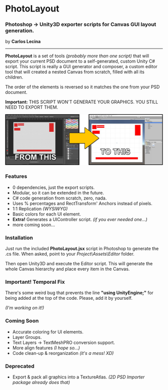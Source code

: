 # PhotoLayout

### Photoshop → Unity3D exporter scripts for Canvas GUI layout generation.

by **Carlos Lecina**

* * *

**PhotoLayout** is a set of tools _(probably more than one script)_ that will export your current PSD document to a self-generated, custom Unity C# script.
This script is really a GUI generator and composer, a custom editor tool that will created a nested Canvas from scratch, filled with all its children.

The order of the elements is reversed so it matches the one from your PSD document.

**Important:** THIS SCRIPT WON'T GENERATE YOUR GRAPHICS. YOU STILL NEED TO EXPORT THEM.


![Example](https://github.com/Evolis3d/PhotoLayout/blob/master/example.jpg)


### Features

-   0 dependencies, just the export scripts.
-   Modular, so it can be extended in the future. 
-   C# code generation from scratch, zero, nada.
-   Uses % percentages and RectTransform' Anchors instead of pixels.
-   1:1 Replication _(WYSIWYG)_
-   Basic colors for each UI element.
-   **Extra!** Generates a UIController script. _(if you ever needed one...)_ 
-   more coming soon...

### Installation

Just run the included **PhotoLayout.jsx** script in Photoshop to generate the .cs file. When asked, point to your _Project\Assets\Editor_ folder.

Then open Unity3D and execute the Editor script. This will generate the whole Canvas hierarchy and place every item in the Canvas.

### Important! Temporal Fix

There's some weird bug that prevents the line **"using UnityEngine;"** for being added at the top of the code. Please, add it by yourself.

_(I'm working on it!)_

### Coming Soon
- Accurate coloring for UI elements.
- Layer Groups.
- Text Layers → TextMeshPRO conversion support.
- More align features _(I hope so...)_
- Code clean-up & reorganization _(it's a mess! XD)_

### Deprecated
- Export & pack all graphics into a TextureAtlas. _(2D PSD Importer package already does that)_
